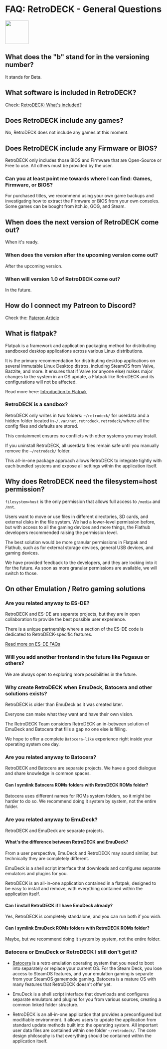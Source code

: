 # FAQ: RetroDECK - General Questions

<img src="../../wiki_icons/retrodeck/icon-rd.svg" width="75">

## What does the "b" stand for in the versioning number?

It stands for Beta.

## What software is included in RetroDECK?

Check: [RetroDECK: What's included?](../wiki_about/what-is-included.md)

## Does RetroDECK include any games?

No, RetroDECK does not include any games at this moment.

## Does RetroDECK include any Firmware or BIOS?

RetroDECK only includes those BIOS and Firmware that are Open-Source or Free to use. All others must be provided by the user.

### Can you at least point me towards where I can find: Games, Firmware, or BIOS?

For purchased titles, we recommend using your own game backups and investigating how to extract the Firmware or BIOS from your own consoles. Some games can be bought from itch.io, GOG, and Steam.

## When does the next version of RetroDECK come out?

When it's ready.

### When does the version after the upcoming version come out?

After the upcoming version.

### When will version 1.0 of RetroDECK come out?

In the future.

## How do I connect my Patreon to Discord?

Check the: [Pateron Article](https://support.patreon.com/hc/en-us/articles/212052266-Getting-Discord-access)

## What is flatpak?

Flatpak is a framework and application packaging method for distributing sandboxed desktop applications across various Linux distributions. 

It is the primary recommendation for distributing desktop applications on several immutable Linux Desktop distros, including SteamOS from Valve, Bazzite, and more. It ensures that if Valve (or anyone else) makes major changes to the system in an OS update, a Flatpak like RetroDECK and its configurations will not be affected.

Read more here: [Introduction to Flatpak](https://docs.flatpak.org/en/latest/introduction.html)

### RetroDECK is a sandbox?


RetroDECK only writes in two folders: `~/retrodeck/` for userdata and a hidden folder located in`~/.var/net.retrodeck.retrodeck/`where all the config files and defaults are stored. 

This containment ensures no conflicts with other systems you may install. 

If you uninstall RetroDECK, all userdata files remain safe until you manually remove the `~/retrodeck/` folder. 

This all-in-one package approach allows RetroDECK to integrate tightly with each bundled systems and expose all settings within the application itself.

## Why does RetroDECK need the filesystem=host permission?

`filesystem=host` is the only permission that allows full access to `/media` and `/mnt`. 

Users want to move or use files in different directories, SD cards, and external disks in the file system. We had a lower-level permission before, but with access to all the gaming devices and more things, the Flathub developers recommended raising the permission level. 

The best solution would be more granular permissions in Flatpak and Flathub, such as for external storage devices, general USB devices, and gaming devices. 

We have provided feedback to the developers, and they are looking into it for the future. As soon as more granular permissions are available, we will switch to those.

## On other Emulation / Retro gaming solutions

### Are you related anyway to ES-DE?

RetroDECK and ES-DE are separate projects, but they are in open collaboration to provide the best possible user experience. 

There is a unique partnership where a section of the ES-DE code is dedicated to RetroDECK-specific features.

[Read more on ES-DE FAQs](https://gitlab.com/es-de/emulationstation-de/-/blob/master/FAQ.md#what-is-the-relationship-between-es-de-and-retrodeck)

### Will you add another frontend in the future like Pegasus or others?

We are always open to exploring more possibilities in the future.

### Why create RetroDECK when EmuDeck, Batocera and other solutions exists?

RetroDECK is older than EmuDeck as it was created later.

Everyone can make what they want and have their own vision. 

The RetroDECK Team considers RetroDECK an in-between solution of EmuDeck and Batocera that fills a gap no one else is filling. 

We hope to offer a complete `Batocera-like` experience right inside your operating system one day.


### Are you related anyway to Batocera?

RetroDECK and Batocera are separate projects. We have a good dialogue and share knowledge in common spaces.

#### Can I symlink Batocera ROMs folders with RetroDECK ROMs folder?

Batocera uses different names for ROMs system folders, so it might be harder to do so. We recommend doing it system by system, not the entire folder.

### Are you related anyway to EmuDeck?

RetroDECK and EmuDeck are separate projects.

#### What's the difference between RetroDECK and EmuDeck?

From a user perspective, EmuDeck and RetroDECK may sound similar, but technically they are completely different. 

EmuDeck is a shell script interface that downloads and configures separate emulators and plugins for you. 

RetroDECK is an all-in-one application contained in a flatpak, designed to be easy to install and remove, with everything contained within the application itself.

#### Can I install RetroDECK if I have EmuDeck already?

Yes, RetroDECK is completely standalone, and you can run both if you wish.

#### Can I symlink EmuDeck ROMs folders with RetroDECK ROMs folder?

Maybe, but we recommend doing it system by system, not the entire folder.

### Batocera or EmuDeck or RetroDECK I still don't get it?

- [Batocera](https://batocera.org/) is a retro emulation operating system that you need to boot into separately or replace your current OS. For the Steam Deck, you lose access to SteamOS features, and your emulation gaming is separate from your SteamOS gamemode gaming. Batocera is a mature OS with many features that RetroDECK doesn't offer yet.

- EmuDeck is a shell script interface that downloads and configures separate emulators and plugins for you from various sources, creating a common linked folder structure.

- RetroDECK is an all-in-one application that provides a preconfigured but modifiable environment. It allows users to update the application from standard update methods built into the operating system. All important user data files are contained within one folder `~/retrodeck/`. The core design philosophy is that everything should be contained within the application itself.
